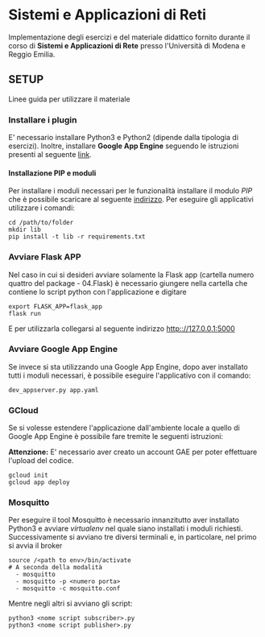 # Sistemi e Applicazioni di Reti

Implementazione degli esercizi e del materiale didattico fornito durante il corso di **Sistemi e Applicazioni di Rete** presso l'Università di Modena e Reggio Emilia.


## SETUP
Linee guida per utilizzare il materiale

### Installare i plugin
E' necessario installare Python3 e Python2 (dipende dalla tipologia di esercizi). Inoltre, installare **Google App Engine** seguendo le istruzioni presenti al seguente [link](https://cloud.google.com/appengine/docs/standard/python/download).

#### Installazione PIP e moduli
Per installare i moduli necessari per le funzionalità installare il modulo *PIP* che è possibile scaricare al seguente [indirizzo](https://docs.python.org/3/installing/index.html).
Per eseguire gli applicativi utilizzare i comandi:
```
cd /path/to/folder
mkdir lib
pip install -t lib -r requirements.txt
```
### Avviare Flask APP
Nel caso in cui si desideri avviare solamente la Flask app (cartella numero quattro del package - 04.Flask)
è necessario giungere nella cartella che contiene lo script python con l'applicazione e digitare
```
export FLASK_APP=flask_app
flask run
```
E per utilizzarla collegarsi al seguente indirizzo [http:://127.0.0.1:5000](http:://127.0.0.1:5000)

### Avviare Google App Engine
Se invece si sta utilizzando una Google App Engine, dopo aver installato tutti i moduli necessari,
è possibile eseguire l'applicativo con il comando:
```
dev_appserver.py app.yaml
```

### GCloud
Se si volesse estendere l'applicazione dall'ambiente locale a quello di Google App Engine è possibile fare tremite le seguenti istruzioni:

**Attenzione:** E' necessario aver creato un account GAE per poter effettuare l'upload del codice.
```
gcloud init
gcloud app deploy
```

### Mosquitto
Per eseguire il tool Mosquitto è necessario innanzitutto aver installato Python3 e avviare *virtualenv* nel quale siano installati i moduli richiesti. Successivamente si avviano tre diversi terminali e, in particolare, nel primo si avvia il broker
```
source /<path to env>/bin/activate
# A seconda della modalità
  - mosquitto
  - mosquitto -p <numero porta>
  - mosquitto -c mosquitto.conf
```

Mentre negli altri si avviano gli script:
```
python3 <nome script subscriber>.py
python3 <nome script publisher>.py
```
